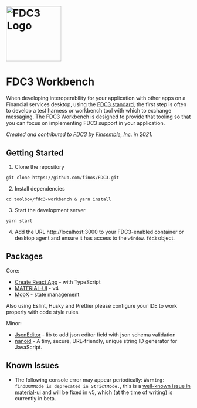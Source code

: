 # <a href='http://fdc3.finos.org'><img src='https://fdc3.finos.org/img/fdc3-logo-2019-color.png' height='150' alt='FDC3 Logo' aria-label='fdc3.finos.org' /></a>

# FDC3 Workbench
When developing interoperability for your application with other apps on a Financial services desktop, using the [FDC3 standard](https://fdc3.finos.org/docs/fdc3-intro), the first step is often to develop a test harness or workbench tool with which to exchange messaging. The FDC3 Workbench is designed to provide that tooling so that you can focus on implementing FDC3 support in your application.

_Created and contributed to [FDC3](http://fdc3.finos.org) by [Finsemble, Inc.](https://finsemble.com/) in 2021._

## Getting Started

1. Clone the repository

`git clone https://github.com/finos/FDC3.git`

2. Install dependencies

`cd toolbox/fdc3-workbench & yarn install`

3. Start the development server

`yarn start`

4. Add the URL http://localhost:3000 to your FDC3-enabled container or desktop agent and ensure it has access to the `window.fdc3` object.

## Packages

Core:
- [Create React App](https://github.com/facebook/create-react-app) - with TypeScript
- [MATERIAL-UI](https://material-ui.com) - v4
- [MobX](https://mobx.js.org/README.html) - state management

Also using Eslint, Husky and Prettier please configure your IDE to work properly with code style rules.

Minor:
- [JsonEditor](https://github.com/josdejong/jsoneditor) - lib to add json editor field with json schema validation
- [nanoid](https://www.npmjs.com/package/nanoid) - A tiny, secure, URL-friendly, unique string ID generator for JavaScript.

## Known Issues

- The following console error may appear periodically: `Warning: findDOMNode is deprecated in StrictMode.`, this is a [well-known issue in material-ui](https://github.com/mui-org/material-ui/issues/13394) and will be fixed in v5, which (at the time of writing) is currently in beta.
